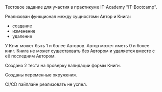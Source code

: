 Тестовое задание для участия в практикуме IT-Academy "IT-Bootcamp".

Реализован функционал между сущностями Автор и Книга:
 - создание
 - изменение
 - удаление

У Книг может быть 1 и более Авторов. Автор может иметь 0 и более книг. Книга не может существовать без Автором и удаляется вместе с её последним Автором.

Создано 2 теста на проверку валидации формы Книги.

Созданы переменные окружения.

CI/CD пайплайн реализовать не успел.